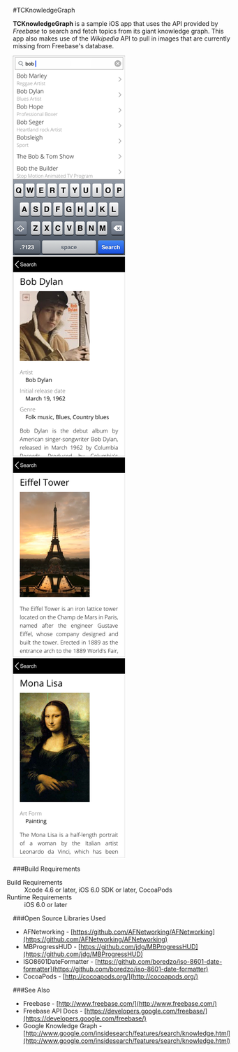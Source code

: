 #TCKnowledgeGraph

**TCKnowledgeGraph** is a sample iOS app that uses the API provided by _Freebase_ to search and fetch topics from its giant knowledge graph. 
This app also makes use of the _Wikipedia_ API to pull in images that are currently missing from Freebase's database.

![Search Suggestions Screenshot](README-Images/Screenshot01.png "Search Suggestions")&nbsp;
![Bob Dylan Screenshot](README-Images/Screenshot02.png "Bob Dylan")&nbsp; 
![Eiffel Tower Screenshot](README-Images/Screenshot03.png "Eiffel Tower")&nbsp; 
![Mona Lisa Screenshot](README-Images/Screenshot04.png "Mona Lisa")&nbsp;

###Build Requirements
<dl style="margin-left: -1em;">
  <dt>Build Requirements</dt>
  <dd>Xcode 4.6 or later, iOS 6.0 SDK or later, CocoaPods</dd>
  <dt>Runtime Requirements</dt>
  <dd>iOS 6.0 or later</dd>
</dl>

###Open Source Libraries Used
* AFNetworking - [https://github.com/AFNetworking/AFNetworking](https://github.com/AFNetworking/AFNetworking)
* MBProgressHUD - [https://github.com/jdg/MBProgressHUD](https://github.com/jdg/MBProgressHUD)
* ISO8601DateFormatter - [https://github.com/boredzo/iso-8601-date-formatter](https://github.com/boredzo/iso-8601-date-formatter)
* CocoaPods - [http://cocoapods.org/](http://cocoapods.org/)

###See Also
* Freebase - [http://www.freebase.com/](http://www.freebase.com/)
* Freebase API Docs - [https://developers.google.com/freebase/](https://developers.google.com/freebase/)
* Google Knowledge Graph - [http://www.google.com/insidesearch/features/search/knowledge.html](http://www.google.com/insidesearch/features/search/knowledge.html)
